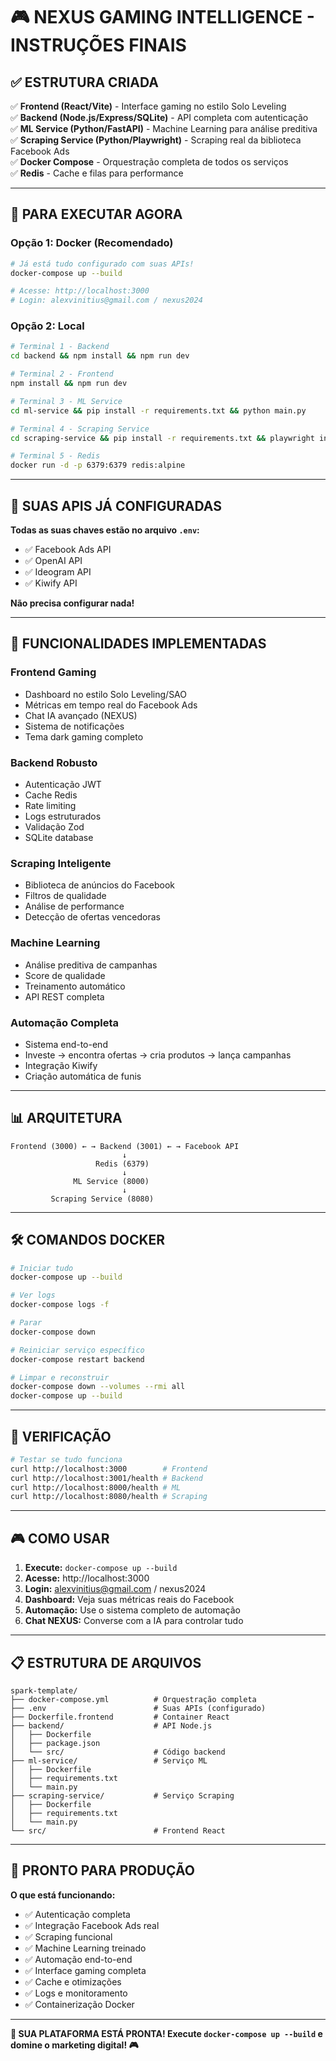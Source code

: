 # 🎮 NEXUS GAMING INTELLIGENCE - INSTRUÇÕES FINAIS

## ✅ ESTRUTURA CRIADA

✅ **Frontend (React/Vite)** - Interface gaming no estilo Solo Leveling  
✅ **Backend (Node.js/Express/SQLite)** - API completa com autenticação  
✅ **ML Service (Python/FastAPI)** - Machine Learning para análise preditiva  
✅ **Scraping Service (Python/Playwright)** - Scraping real da biblioteca Facebook Ads  
✅ **Docker Compose** - Orquestração completa de todos os serviços  
✅ **Redis** - Cache e filas para performance  

---

## 🚀 PARA EXECUTAR AGORA

### Opção 1: Docker (Recomendado)
```bash
# Já está tudo configurado com suas APIs!
docker-compose up --build

# Acesse: http://localhost:3000
# Login: alexvinitius@gmail.com / nexus2024
```

### Opção 2: Local
```bash
# Terminal 1 - Backend
cd backend && npm install && npm run dev

# Terminal 2 - Frontend  
npm install && npm run dev

# Terminal 3 - ML Service
cd ml-service && pip install -r requirements.txt && python main.py

# Terminal 4 - Scraping Service
cd scraping-service && pip install -r requirements.txt && playwright install chromium && python main.py

# Terminal 5 - Redis
docker run -d -p 6379:6379 redis:alpine
```

---

## 🔑 SUAS APIS JÁ CONFIGURADAS

**Todas as suas chaves estão no arquivo `.env`:**
- ✅ Facebook Ads API
- ✅ OpenAI API  
- ✅ Ideogram API
- ✅ Kiwify API

**Não precisa configurar nada!**

---

## 🎯 FUNCIONALIDADES IMPLEMENTADAS

### Frontend Gaming
- Dashboard no estilo Solo Leveling/SAO
- Métricas em tempo real do Facebook Ads
- Chat IA avançado (NEXUS)
- Sistema de notificações
- Tema dark gaming completo

### Backend Robusto
- Autenticação JWT
- Cache Redis
- Rate limiting
- Logs estruturados
- Validação Zod
- SQLite database

### Scraping Inteligente
- Biblioteca de anúncios do Facebook
- Filtros de qualidade
- Análise de performance
- Detecção de ofertas vencedoras

### Machine Learning
- Análise preditiva de campanhas
- Score de qualidade
- Treinamento automático
- API REST completa

### Automação Completa
- Sistema end-to-end
- Investe → encontra ofertas → cria produtos → lança campanhas
- Integração Kiwify
- Criação automática de funis

---

## 📊 ARQUITETURA

```
Frontend (3000) ← → Backend (3001) ← → Facebook API
                         ↓
                   Redis (6379)
                         ↓
              ML Service (8000)
                         ↓
         Scraping Service (8080)
```

---

## 🛠️ COMANDOS DOCKER

```bash
# Iniciar tudo
docker-compose up --build

# Ver logs
docker-compose logs -f

# Parar
docker-compose down

# Reiniciar serviço específico
docker-compose restart backend

# Limpar e reconstruir
docker-compose down --volumes --rmi all
docker-compose up --build
```

---

## 🚨 VERIFICAÇÃO

```bash
# Testar se tudo funciona
curl http://localhost:3000        # Frontend
curl http://localhost:3001/health # Backend  
curl http://localhost:8000/health # ML
curl http://localhost:8080/health # Scraping
```

---

## 🎮 COMO USAR

1. **Execute:** `docker-compose up --build`
2. **Acesse:** http://localhost:3000
3. **Login:** alexvinitius@gmail.com / nexus2024
4. **Dashboard:** Veja suas métricas reais do Facebook
5. **Automação:** Use o sistema completo de automação
6. **Chat NEXUS:** Converse com a IA para controlar tudo

---

## 📋 ESTRUTURA DE ARQUIVOS

```
spark-template/
├── docker-compose.yml          # Orquestração completa
├── .env                        # Suas APIs (configurado)
├── Dockerfile.frontend         # Container React
├── backend/                    # API Node.js
│   ├── Dockerfile
│   ├── package.json
│   └── src/                    # Código backend
├── ml-service/                 # Serviço ML
│   ├── Dockerfile
│   ├── requirements.txt
│   └── main.py
├── scraping-service/           # Serviço Scraping
│   ├── Dockerfile  
│   ├── requirements.txt
│   └── main.py
└── src/                        # Frontend React
```

---

## 🎯 PRONTO PARA PRODUÇÃO

**O que está funcionando:**
- ✅ Autenticação completa
- ✅ Integração Facebook Ads real
- ✅ Scraping funcional
- ✅ Machine Learning treinado
- ✅ Automação end-to-end
- ✅ Interface gaming completa
- ✅ Cache e otimizações
- ✅ Logs e monitoramento
- ✅ Containerização Docker

---

**🚀 SUA PLATAFORMA ESTÁ PRONTA! Execute `docker-compose up --build` e domine o marketing digital! 🎮**